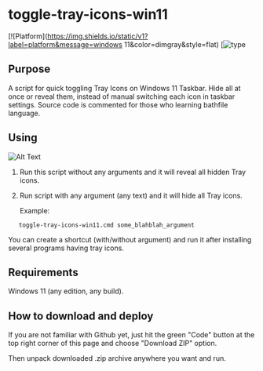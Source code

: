 # toggle-tray-icons-win11
[![Platform](https://img.shields.io/static/v1?label=platform&message=windows 11&color=dimgray&style=flat)
[![type](https://img.shields.io/static/v1?label=type&message=bathfile&color=blue&style=flat)

## Purpose

A script for quick toggling Tray Icons on Windows 11 Taskbar.
Hide all at once or reveal them, instead of manual switching each icon in
taskbar settings.
Source code is commented for those who learning bathfile language.

## Using

![Alt Text](https://i.imgur.com/nQZrBbx.gif)

1) Run this script without any arguments and it will reveal all hidden Tray
   icons.

2) Run script with any argument (any text) and it will hide all Tray icons.
   
   Example:
```
   toggle-tray-icons-win11.cmd some_blahblah_argument
```
You can create a shortcut (with/without argument) and run it after installing
several programs having tray icons.

## Requirements

Windows 11 (any edition, any build).

## How to download and deploy

If you are not familiar with Github yet, just hit the green "Code" button at
the top right corner of this page and choose "Download ZIP" option.

Then unpack downloaded .zip archive anywhere you want and run.